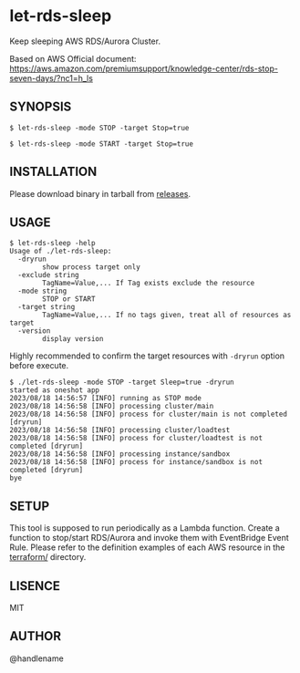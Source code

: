 # let-rds-sleep

Keep sleeping AWS RDS/Aurora Cluster.

Based on AWS Official document: https://aws.amazon.com/premiumsupport/knowledge-center/rds-stop-seven-days/?nc1=h_ls

## SYNOPSIS

```console
$ let-rds-sleep -mode STOP -target Stop=true
```

```console
$ let-rds-sleep -mode START -target Stop=true
```

## INSTALLATION

Please download binary in tarball from [releases](https://github.com/handlename/let-rds-sleep/releases).

## USAGE

```console
$ let-rds-sleep -help
Usage of ./let-rds-sleep:
  -dryrun
    	show process target only
  -exclude string
    	TagName=Value,... If Tag exists exclude the resource
  -mode string
    	STOP or START
  -target string
    	TagName=Value,... If no tags given, treat all of resources as target
  -version
    	display version
```

Highly recommended to confirm the target resources with `-dryrun` option before execute.

```console
$ ./let-rds-sleep -mode STOP -target Sleep=true -dryrun
started as oneshot app
2023/08/18 14:56:57 [INFO] running as STOP mode
2023/08/18 14:56:58 [INFO] processing cluster/main
2023/08/18 14:56:58 [INFO] process for cluster/main is not completed [dryrun]
2023/08/18 14:56:58 [INFO] processing cluster/loadtest
2023/08/18 14:56:58 [INFO] process for cluster/loadtest is not completed [dryrun]
2023/08/18 14:56:58 [INFO] processing instance/sandbox
2023/08/18 14:56:58 [INFO] process for instance/sandbox is not completed [dryrun]
bye
```

## SETUP

This tool is supposed to run periodically as a Lambda function.
Create a function to stop/start RDS/Aurora and invoke them with EventBridge Event Rule.
Please refer to the definition examples of each AWS resource in the [terraform/](https://github.com/handlename/let-rds-sleep) directory.

## LISENCE

MIT

## AUTHOR

@handlename
